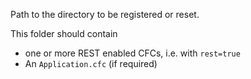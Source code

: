 Path to the directory to be registered or reset.

This folder should contain 

- one or more REST enabled CFCs, i.e. with `rest=true`
- An `Application.cfc` (if required)